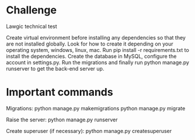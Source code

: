 # Challenge

Lawgic technical test


Create virtual environment before installing any dependencies so that they are not installed globally.
Look for how to create it depending on your operating system, windows, linux, mac.
Run pip install -r requirements.txt to install the dependencies.
Create the database in MySQL, configure the account in settings.py.
Run the migrations and finally run python manage.py runserver to get the back-end server up.

# Important commands

Migrations:
python manage.py makemigrations
python manage.py migrate

Raise the server:
python manage.py runserver

Create superuser (if necessary):
python manage.py createsuperuser



